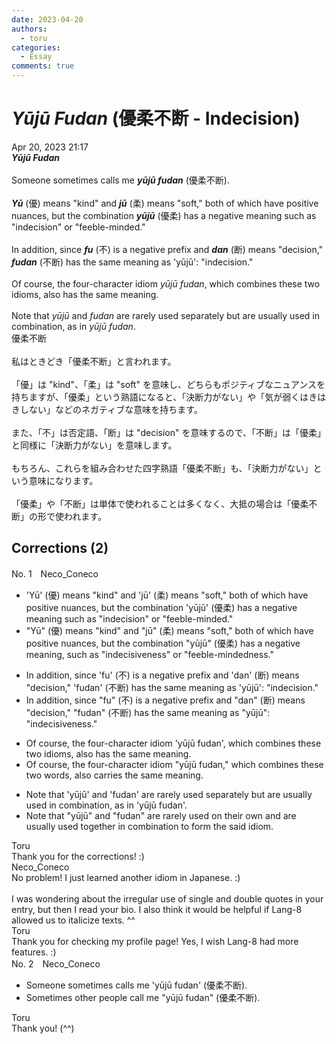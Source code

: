 ```yaml
---
date: 2023-04-20
authors:
  - toru
categories:
  - Essay
comments: true
---
```


# <strong><em>Yūjū Fudan</strong></em> (優柔不断 - Indecision)
<div class="date">Apr 20, 2023 21:17</div>
<div id="post"><div id="body_show_ori">
<strong><em>Yūjū Fudan</strong></em><br/><br/>Someone sometimes calls me <strong><em>yūjū fudan</em></strong> (優柔不断).<br/><br/><strong><em>Yū</em></strong> (優) means "kind" and <strong><em>jū</em></strong> (柔) means "soft," both of which have positive nuances, but the combination <strong><em>yūjū</em></strong> (優柔) has a negative meaning such as "indecision" or "feeble-minded."<br/><br/>In addition, since <strong><em>fu</em></strong> (不) is a negative prefix and <strong><em>dan</em></strong> (断) means "decision," <strong><em>fudan</em></strong> (不断) has the same meaning as 'yūjū': "indecision."<br/><br/>Of course, the four-character idiom <em>yūjū fudan</em>, which combines these two idioms, also has the same meaning.<br/><br/>Note that <em>yūjū</em> and <em>fudan</em> are rarely used separately but are usually used in combination, as in <em>yūjū fudan</em>.
</div></div>

<!-- more -->

<div id="post_ja"><div id="body_show_mo">
優柔不断<br/><br/>私はときどき「優柔不断」と言われます。<br/><br/>「優」は "kind"、「柔」は "soft" を意味し、どちらもポジティブなニュアンスを持ちますが、「優柔」という熟語になると、「決断力がない」や「気が弱くはきはきしない」などのネガティブな意味を持ちます。<br/><br/>また、「不」は否定語、「断」は "decision" を意味するので、「不断」は「優柔」と同様に「決断力がない」を意味します。<br/><br/>もちろん、これらを組み合わせた四字熟語「優柔不断」も、「決断力がない」という意味になります。<br/><br/>「優柔」や「不断」は単体で使われることは多くなく、大抵の場合は「優柔不断」の形で使われます。
</div></div>

## Corrections (2)
<div id="block"><div class="first_name"> No. 1　<span class="just_name">Neco_Coneco</span></div><div id="block2">
<ul class="correction_field">
<li class="incorrect">'Yū' (優) means "kind" and 'jū' (柔) means "soft," both of which have positive nuances, but the combination 'yūjū' (優柔) has a negative meaning such as "indecision" or "feeble-minded."</li>
<li class="corrected correct">
"Yū" (優) means "kind" and "jū" (柔) means "soft," both of which have positive nuances, but the combination "yūjū" (優柔) has a negative meaning, such as "indecisiveness" or "feeble-mindedness."
</li>
</ul>
<ul class="correction_field">
<li class="incorrect">In addition, since 'fu' (不) is a negative prefix and 'dan' (断) means "decision," 'fudan' (不断) has the same meaning as 'yūjū': "indecision."</li>
<li class="corrected correct">
In addition, since "fu" (不) is a negative prefix and "dan" (断) means "decision," "fudan" (不断) has the same meaning as "yūjū": "indecisiveness."
</li>
</ul>
<ul class="correction_field">
<li class="incorrect">Of course, the four-character idiom 'yūjū fudan', which combines these two idioms, also has the same meaning.</li>
<li class="corrected correct">
Of course, the four-character idiom "yūjū fudan," which combines these two words, also carries the same meaning.
</li>
</ul>
<ul class="correction_field">
<li class="incorrect">Note that 'yūjū' and 'fudan' are rarely used separately but are usually used in combination, as in 'yūjū fudan'.</li>
<li class="corrected correct">
Note that "yūjū" and "fudan" are rarely used on their own and are usually used together in combination to form the said idiom.
</li>
</ul>
</div><div class="name"><span class="just_name">Toru</span><br>
Thank you for the corrections! :)
</div>
<div class="name"><span class="just_name">Neco_Coneco</span><br>
No problem! I just learned another idiom in Japanese. :)<br/><br/>I was wondering about the irregular use of single and double quotes in your entry, but then I read your bio. I also think it would be helpful if Lang-8 allowed us to italicize texts. ^^
</div>
<div class="name"><span class="just_name">Toru</span><br>
Thank you for checking my profile page! Yes, I wish Lang-8 had more features. :)
</div>
</div>
<div id="block"><div class="first_name"> No. 2　<span class="just_name">Neco_Coneco</span></div><div id="block2">
<ul class="correction_field">
<li class="incorrect">Someone sometimes calls me 'yūjū fudan' (優柔不断).</li>
<li class="corrected correct">
Sometimes other people call me "yūjū fudan" (優柔不断).
</li>
</ul>
</div><div class="name"><span class="just_name">Toru</span><br>
Thank you! (^^)
</div>
</div>
